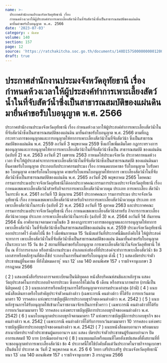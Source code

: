 ```yaml
---
name: >-
  ประกาศสำนักงานประมงจังหวัดอุทัยธานี เรื่อง 
  กำหนดห้วงเวลาให้ผู้ประสงค์ทำการเพาะเลี้ยงสัตว์น้ำในที่จับสัตว์น้ำซึ่งเป็นสาธารณสมบัติของแผ่นดิน
  มายื่นคำขอรับใบอนุญาต พ.ศ. 2566
date: '2023-07-03'
category: ง พิเศษ
volume: 140
section: 157
page: 12
source: 'https://ratchakitcha.soc.go.th/documents/140D157S0000000001200.pdf'
draft: true
---
```


# ประกาศสำนักงานประมงจังหวัดอุทัยธานี เรื่อง  กำหนดห้วงเวลาให้ผู้ประสงค์ทำการเพาะเลี้ยงสัตว์น้ำในที่จับสัตว์น้ำซึ่งเป็นสาธารณสมบัติของแผ่นดิน มายื่นคำขอรับใบอนุญาต พ.ศ. 2566

ประกาศสำนักงานประมงจังหวัดอุทัยธานี เรื่อง กำหนดห้วงเวลาให้ผู้ประสงค์ทำการเพาะเลี้ยงสัตว์น้ำในที่จับสัตว์น้ำซึ่งเป็นสาธารณสมบัติของแผ่นดิน มายื่นคำขอรับใบอนุญาต พ.ศ. 2566 ตามที่กฎกระทรวงการขออนุญาตและการอนุญาตให้ทาการเพาะเลี้ยงสัตว์น้าในที่จับสัตว์น้า ซึ่งเป็นสาธารณสมบัติของแผ่นดิน พ.ศ. 2559 ลงวันที่ 3 พฤษภาคม 2559 ซึ่งแก้ไขเพิ่มเติมโดย กฎกระทรวงการขออนุญาตและการอนุญาตให้ทาการเพาะเลี้ยงสัตว์น้าในที่จับสัตว์น้าซึ่งเป็น สาธารณสมบัติ ของแผ่นดิน (ฉบับที่ 2) พ.ศ. 2563 ลงวันที่ 21 เมษายน 2563 กาหนดให้ประมงจังหวัด ประกาศกาหนดห้วงเวลา ที่จะให้ผู้ประสงค์จะทาการเพาะเลี้ยงสัตว์น้าในที่จับสัตว์น้าซึ่งเป็นสาธารณสมบัติ ของแผ่นดินมายื่นคาขอรับใบอนุญาต ประกอบกับประกาศกรมประมง เรื่อง กาหนดแบบคาขอ รับใบอนุญาต ใบรับคาขอ ใบอนุญาต คาขอรับโอนใบอนุญาต คาขอรับใบแทนใบอนุญาตให้ทาการ เพาะเลี้ยงสัตว์น้ำในที่จับสัตว์น้ำซึ่งเป็นสาธารณสมบัติของแผ่นดิน พ.ศ. 2565 ลงวันที่ 26 พฤษภาคม 2565 โดยคณะกรรมการประมงประจาจังหวัดอุทัยธานีได้ออกประกาศคณะกรรมการประมงประจาจังหวัดอุทัยธานี เรื่อง กาหนดเขตเพาะเลี้ยงสัตว์น้ำสำหรับกิจการการเพาะเลี้ยงสัตว์น้ำควบคุม ประเภท การเพาะเลี้ยง สัตว์น้ำในกระชัง พ.ศ. 2561 ลงวันที่ 13 มิถุนายน 2561 ประกาศคณะก รรมการประมง ประจาจังหวัดอุทัยธานี เรื่อง กาหนดเขตเพาะเลี้ยงสัตว์น้าสาหรับกิจการการเพาะเลี้ยงสัตว์น้ำควบคุม ประเภท การเพาะเลี้ยงสัตว์น้าในกระชัง (ฉบับที่ 2) พ.ศ. 2563 ลงวันที่ 15 ตุลาคม 2563 และประกาศคณะกรรมการประมงประจาจังหวัดอุทัยธานี เรื่อง กาหนดเขตเพาะเลี้ยงสัตว์น้าสาหรับ กิจการการเพาะเลี้ยงสัตว์น้าควบคุม ประเภท การเพาะเลี้ยงสัตว์น้าในกระชัง (ฉบับที่ 3) พ.ศ. 2564 ลงวันที่ 14 กันยายน 2564 นั้น อาศัยอานาจตามความในข้อ 3 ของกฎกระทรวงการขออนุญาตและการอนุญาตให้ทาการ เพาะเลี้ยงสัตว์น้ำ ในที่จับสัตว์น้าซึ่งเป็นสาธารณสมบัติของแผ่นดิน พ.ศ. 2559 ประมงจังหวัดอุทัยธานี ออกประกาศไว้ ดังต่อไปนี้ ข้อ 1 เมื่อพ้นกาหนด 15 วันนับแต่วันที่ประกาศนี้มีผลบังคับใช้ ให้ผู้ประสงค์จะทาการ เพาะเลี้ยงสัตว์น้ำในที่จับสัตว์น้ำซึ่งเป็นสาธารณสมบัติของแผ่น ดินมายื่นคำขอรับใบอนุญาต เป็นระยะเวลา 15 วัน ข้อ 2 สถานที่ยื่นคำขอรับใบอนุญาต การเพาะเลี้ยงสัตว์น้าในจังหวัดอุทัยธานี ให้ยื่น ณ ที่ว่าการอาเภอ หรือสานักงานประมง อำเภอแห่งท้องที่ที่ประสงค์จะทำการเพาะเลี้ยงสัตว์น้ำ ข้อ 3 เอกสารหรือหลักฐานที่ต้องใช้ป ระกอบในการยื่นคำขอรับใบอนุญาต ดังนี้ ( 1 ) แสดงบัตรประจำตัวประชาชนผู้ยื่นคาขอ ที่ยังไม่หมดอายุ ้ หนา 12 ่ เลม 140 ตอนพิเศษ 157 ง ราชกิจจานุเบกษา 3 กรกฎาคม 2566

( 2 ) แสดงหนังสือรับรองการจดทะเบียนเป็นนิติบุคคล หนังสือบริคณห์สนธิและหลักฐาน แสดงวัตถุประสงค์ในการประกอบกิจการประมง ซึ่งออกให้ไม่เกิน 6 เดือน หรือสาเนาภาพถ่าย (กรณีเป็นนิติบุคคล) ( 3 ) แนบเอกสารหรือหลักฐานการได้รับอนุญาตจากกรมประมงล่าสุด (ถ้ามี) ( 4 ) แนบหนังสือเดินทางหรือใบสำคัญประจำตัวคนต่างด้าว (เฉพาะกรณี คนต่างด้าว ที่ได้รับ การยกเว้นตามมาตรา 10 วรรคสอง แห่งพระราชบัญญัติการประกอบธุรกิจของคนต่างด้าว พ.ศ. 2542 ) ( 5 ) แนบหลักฐานการได้รับอนุญาตให้เข้ามาในราชอาณาจักรเป็นการชั่วคราว ( เฉพาะกรณี คนต่างด้าวที่ได้รับการยกเว้นตามมาตรา 10 วรรคสอง แห่งพระราชบัญญัติการประกอบธุรกิจของคนต่างด้าว พ.ศ. 2542) ( 6 ) แนบใบอนุญาตประกอบธุรกิจตามมาตรา 17 แห่งพระราชบัญญัติการประกอบธุรกิจ ของคนต่างด้าว พ.ศ. 2542 ( เฉพาะกรณี คนต่างด้าวที่ได้รับการยกเว้นตามมาตรา 10 วรรคสอง แห่งพระราชบัญญัติการประกอบธุรกิจของคนต่างด้าว พ.ศ. 2542) ( 7 ) แนบหนังสือมอบอานาจ พร้อมแนบสาเนาบัตรประจาตัวประชาชนผู้มอบอานาจ และ แสดง บัตรประจำตัวประชาชนผู้รับมอบอำนาจ ปิดอากรแสตมป์ 10 บาท (กรณีมอบอำนาจ) ( 8 ) แนบแผนผังหรือแผนที่โดยสังเขปแสดงที่ตั้งสถานที่ที่จะขออนุญาตทำการเพาะเลี้ยงสัตว์น้า ข้อ 4 ประกาศนี้ให้ใช้บังคับตั้งแต่วันประกาศในราชกิจจานุเบกษาเป็นต้นไป ประกาศ ณ วันที่ 2 พฤษภาคม พ.ศ. 25 6 6 วิทยา เสรีประเสริฐ ประมงจังหวัดอุทัยธานี ้ หนา 13 ่ เลม 140 ตอนพิเศษ 157 ง ราชกิจจานุเบกษา 3 กรกฎาคม 2566
